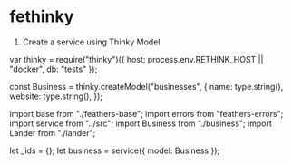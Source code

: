 # fethinky



1. Create a service using Thinky Model


var thinky = require("thinky")({
  host: process.env.RETHINK_HOST || "docker",
  db: "tests"
});

const Business = thinky.createModel("businesses", {
  name: type.string(),
  website: type.string(),
});

import base from "./feathers-base";
import errors from "feathers-errors";
import service from "../src";
import Business from "./business";
import Lander from "./lander";

let _ids = {};
let business = service({
  model: Business
});

